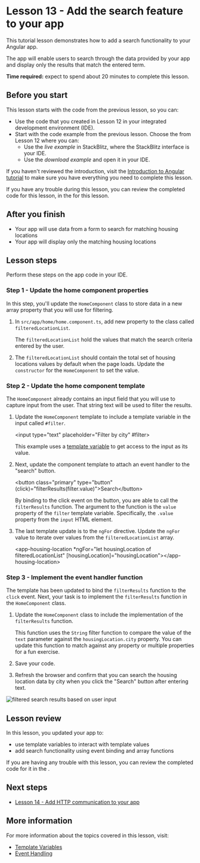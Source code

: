 # Lesson 13 - Add the search feature to your app

This tutorial lesson demonstrates how to add a search functionality to your Angular app.

The app will enable users to search through the data provided by your app and display only the results that match the entered term.

**Time required:** expect to spend about 20 minutes to complete this lesson.

## Before you start

This lesson starts with the code from the previous lesson, so you can:

*   Use the code that you created in Lesson 12 in your integrated development environment (IDE).
*   Start with the code example from the previous lesson. Choose the <live-example name="first-app-lesson-12"></live-example> from Lesson 12 where you can:
    *   Use the *live example* in StackBlitz, where the StackBlitz interface is your IDE.
    *   Use the *download example* and open it in your IDE.

If you haven't reviewed the introduction, visit the [Introduction to Angular tutorial](tutorial/first-app) to make sure you have everything you need to complete this lesson.

If you have any trouble during this lesson, you can review the completed code for this lesson, in the <live-example></live-example> for this lesson.

## After you finish

*  Your app will use data from a form to search for matching housing locations
*  Your app will display only the matching housing locations

## Lesson steps

Perform these steps on the app code in your IDE.

### Step 1 - Update the home component properties
In this step, you'll update the `HomeComponent` class to store data in a new array property that you will use for filtering.

1.  In `src/app/home/home.component.ts`, add new property to the class called `filteredLocationList`.

    <code-example header="Add the filtered results property" path="first-app-lesson-13/src/app/home/home.component.ts" region="add-filtered-location-list"></code-example>

    The `filteredLocationList` hold the values that match the search criteria entered by the user.

1.  The `filteredLocationList` should contain the total set of housing locations values by default when the page loads. Update the `constructor` for the `HomeComponent` to set the value.

    <code-example header="Set the value of filteredLocationList" path="first-app-lesson-13/src/app/home/home.component.ts" region="update-constructor"></code-example>

### Step 2 - Update the home component template
The `HomeComponent` already contains an input field that you will use to capture input from the user. That string text will be used to filter the results.

1.  Update the `HomeComponent` template to include a template variable in the input called `#filter`.

    <code-example header="Add a template variable to HomeComponent's template"  format="html" language="html">
        &lt;input type="text" placeholder="Filter by city" #filter&gt;
    </code-example>

    This example uses a [template variable](/guide/template-reference-variables) to get access to the input as its value.

1.  Next, update the component template to attach an event handler to the "search" button.

    <code-example header="Bind the click event" format="html" language="html">
        &lt;button class="primary" type="button" (click)="filterResults(filter.value)"&gt;Search&lt;/button&gt;
    </code-example>

    By binding to the click event on the button, you are able to call the `filterResults` function. The argument to the function is the `value` property of the `filter` template variable. Specifically, the `.value` property from the `input` HTML element.

1.  The last template update is to the `ngFor` directive. Update the `ngFor` value to iterate over values from the `filteredLocationList` array.

    <code-example header="Update the ngFor directive value" format="html" language="html">
        &lt;app-housing-location *ngFor="let housingLocation of filteredLocationList" [housingLocation]="housingLocation"&gt;&lt;/app-housing-location&gt;
    </code-example>

### Step 3 - Implement the event handler function

The template has been updated to bind the `filterResults` function to the `click` event. Next, your task is to implement the `filterResults` function in the `HomeComponent` class.

1.  Update the `HomeComponent` class to include the implementation of the `filterResults` function.
    
    <code-example header="Add the filterResults function implementation" path="first-app-lesson-13/src/app/home/home.component.ts" region="add-filter-results-fn"></code-example>

    This function uses the `String` filter function to compare the value of the `text` parameter against the `housingLocation.city` property. You can update this function to match against any property or multiple properties for a fun exercise.

1. Save your code.

1. Refresh the browser and confirm that you can search the housing location data by city when you click the "Search" button after entering text.

<section class="lightbox">
<img alt="filtered search results based on user input" src="generated/images/guide/faa/homes-app-lesson-13-step-3.png">
</section>

## Lesson review

In this lesson, you updated your app to:
*  use template variables to interact with template values
*  add search functionality using event binding and array functions

If you are having any trouble with this lesson, you can review the completed code for it in the <live-example></live-example>.

## Next steps

*  [Lesson 14 - Add HTTP communication to your app](tutorial/first-app/first-app-lesson-14)

## More information

For more information about the topics covered in this lesson, visit:

*  [Template Variables](/guide/template-reference-variables)
*  [Event Handling](/guide/event-binding)